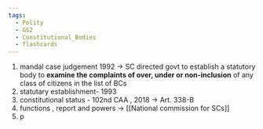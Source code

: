 ```yaml
---
tags:
  - Polity
  - GS2
  - Constitutional_Bodies
  - flashcards
---
```

1. mandal case judgement 1992 -> SC directed govt to establish a statutory body to **examine the complaints of over, under or non-inclusion** of any class of citizens in the list of BCs
2. statutary establishment- 1993
3. constitutional status - 102nd CAA , 2018 -> Art. 338-B
4. functions , report and powers -> [[National commission for SCs]]
5. p